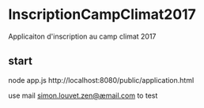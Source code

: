 # InscriptionCampClimat2017

Applicaiton d'inscription au camp climat 2017

## start
node app.js
http://localhost:8080/public/application.html

use mail simon.louvet.zen@æmail.com to test
